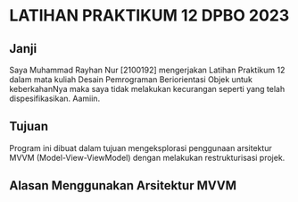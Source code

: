 # LATIHAN PRAKTIKUM 12 DPBO 2023

## Janji
Saya Muhammad Rayhan Nur [2100192] mengerjakan Latihan Praktikum 12 dalam mata kuliah Desain Pemrograman Beriorientasi Objek untuk keberkahanNya maka saya tidak melakukan kecurangan seperti yang telah dispesifikasikan. Aamiin.

## Tujuan
Program ini dibuat dalam tujuan mengeksplorasi penggunaan arsitektur MVVM (Model-View-ViewModel) dengan melakukan restrukturisasi projek.

## Alasan Menggunakan Arsitektur MVVM
